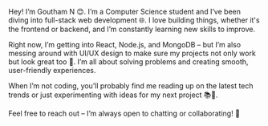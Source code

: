 Hey!
I’m Goutham N 😊. I’m a Computer Science student and I’ve been diving into full-stack web development 🌐. I love building things, whether it's the frontend or backend, and I’m constantly learning new skills to improve.

Right now, I’m getting into React, Node.js, and MongoDB – but I’m also messing around with UI/UX design to make sure my projects not only work but look great too 🎨. I’m all about solving problems and creating smooth, user-friendly experiences.

When I’m not coding, you’ll probably find me reading up on the latest tech trends or just experimenting with ideas for my next project 📚🚀.

Feel free to reach out – I’m always open to chatting or collaborating! 👋

